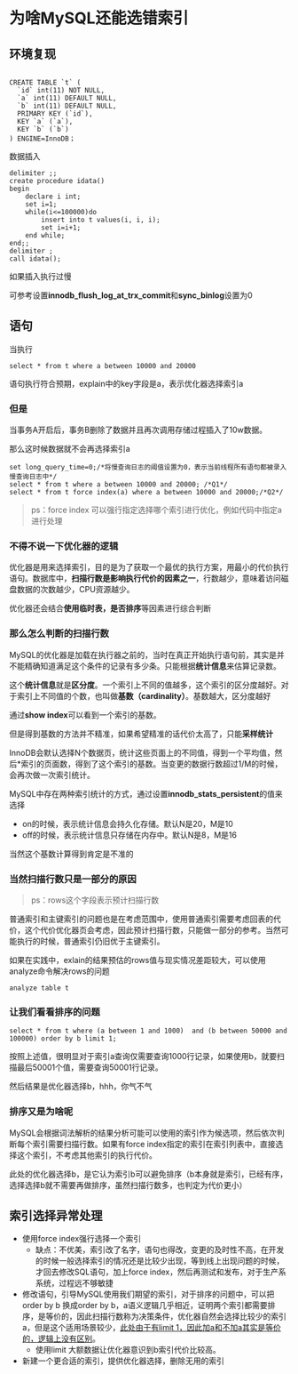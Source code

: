# 为啥MySQL还能选错索引

## 环境复现

```mysql

CREATE TABLE `t` (
  `id` int(11) NOT NULL,
  `a` int(11) DEFAULT NULL,
  `b` int(11) DEFAULT NULL,
  PRIMARY KEY (`id`),
  KEY `a` (`a`),
  KEY `b` (`b`)
) ENGINE=InnoDB；
```

数据插入

```mysql
delimiter ;;
create procedure idata()
begin 
	declare i int; 
	set i=1; 
	while(i<=100000)do 
		insert into t values(i, i, i); 
		set i=i+1; 
    end while;
end;;
delimiter ;
call idata();
```

如果插入执行过慢

可参考设置**innodb_flush_log_at_trx_commit**和**sync_binlog**设置为0

## 语句

当执行

```mysql
select * from t where a between 10000 and 20000
```

语句执行符合预期，explain中的key字段是a，表示优化器选择索引a

### 但是

当事务A开启后，事务B删除了数据并且再次调用存储过程插入了10w数据。

那么这时候数据就不会再选择索引a

```mysql
set long_query_time=0;/*将慢查询日志的阈值设置为0，表示当前线程所有语句都被录入慢查询日志中*/
select * from t where a between 10000 and 20000; /*Q1*/
select * from t force index(a) where a between 10000 and 20000;/*Q2*/
```

> ps：force index 可以强行指定选择哪个索引进行优化，例如代码中指定a进行处理

### 不得不说一下优化器的逻辑

优化器是用来选择索引，目的是为了获取一个最优的执行方案，用最小的代价执行语句。数据库中，**扫描行数是影响执行代价的因素之一**，行数越少，意味着访问磁盘数据的次数越少，CPU资源越少。

优化器还会结合**使用临时表，是否排序**等因素进行综合判断

### 那么怎么判断的扫描行数

MySQL的优化器是加载在执行器之前的，当时在真正开始执行语句前，其实是并不能精确知道满足这个条件的记录有多少条。只能根据**统计信息**来估算记录数。

这个**统计信息**就是**区分度**。一个索引上不同的值越多，这个索引的区分度越好。对于索引上不同值的个数，也叫做**基数（cardinality）**。基数越大，区分度越好

通过**show index**可以看到一个索引的基数。

但是得到基数的方法并不精准，如果希望精准的话代价太高了，只能**采样统计**

InnoDB会默认选择N个数据页，统计这些页面上的不同值，得到一个平均值，然后*索引的页面数，得到了这个索引的基数。当变更的数据行数超过1/M的时候，会再次做一次索引统计。

MySQL中存在两种索引统计的方式，通过设置**innodb_stats_persistent**的值来选择

- on的时候，表示统计信息会持久化存储。默认N是20，M是10
- off的时候，表示统计信息只存储在内存中。默认N是8，M是16

当然这个基数计算得到肯定是不准的

### 当然扫描行数只是一部分的原因

> ps：rows这个字段表示预计扫描行数

普通索引和主键索引的问题也是在考虑范围中，使用普通索引需要考虑回表的代价，这个代价优化器页会考虑，因此预计扫描行数，只能做一部分的参考。当然可能执行的时候，普通索引仍旧优于主键索引。

如果在实践中，exlain的结果预估的rows值与现实情况差距较大，可以使用analyze命令解决rows的问题

```mysql
analyze table t
```

### 让我们看看排序的问题

```mysql
select * from t where (a between 1 and 1000)  and (b between 50000 and 100000) order by b limit 1;
```

按照上述值，很明显对于索引a查询仅需要查询1000行记录，如果使用b，就要扫描最后50001个值，需要查询50001行记录。

然后结果是优化器选择b，hhh，你气不气

### 排序又是为啥呢

MySQL会根据词法解析的结果分析可能可以使用的索引作为候选项，然后依次判断每个索引需要扫描行数。如果有force index指定的索引在索引列表中，直接选择这个索引，不考虑其他索引的执行代价。

此处的优化器选择b，是它认为索引b可以避免排序（b本身就是索引，已经有序，选择选择b就不需要再做排序，虽然扫描行数多，也判定为代价更小）

## 索引选择异常处理

- 使用force index强行选择一个索引
  - 缺点：不优美，索引改了名字，语句也得改，变更的及时性不高，在开发的时候一般选择索引的情况还是比较少出现，等到线上出现问题的时候，才回去修改SQL语句，加上force index，然后再测试和发布，对于生产系系统，过程远不够敏捷
- 修改语句，引导MySQL使用我们期望的索引，对于排序的问题中，可以把order by b 换成order by b，a语义逻辑几乎相近，证明两个索引都需要排序，是等价的，因此扫描行数称为决策条件，优化器自然会选择比较少的索引a，但是这个适用场景较少，<u>此处由于有limit 1，因此加a和不加a其实是等价的，逻辑上没有区别</u>。
  - 使用limit 大额数据让优化器意识到b索引代价比较高。
- 新建一个更合适的索引，提供优化器选择，删除无用的索引